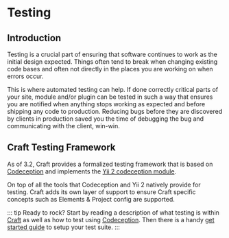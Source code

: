 # Testing

## Introduction

Testing is a crucial part of ensuring that software continues to work as the initial design expected. Things often tend to break when changing existing code bases and often not directly in the places you are working on when errors occur.

This is where automated testing can help. If done correctly critical parts of your site, module and/or plugin can be tested in such a way that ensures you are notified when anything stops working as expected and before shipping any code to production. Reducing bugs before they are discovered by clients in production saved you the time of debugging the bug and communicating with the client, win-win.

## Craft Testing Framework

As of 3.2, Craft provides a formalized testing framework that is based on [Codeception](https://codeception.com/) and implements the [Yii 2 codeception module](https://codeception.com/for/yii).

On top of all the tools that Codeception and Yii 2 natively provide for testing. Craft adds its own layer of support to ensure Craft specific concepts such as Elements & Project config are supported.

::: tip
Ready to rock? Start by reading a description of what testing is within [Craft](testing.md) as well as how to test using [Codeception](https://codeception.com/docs/01-Introduction). Then there is a handy [get started guide](./testing-craft/getting-started.md) to setup your test suite.
:::
